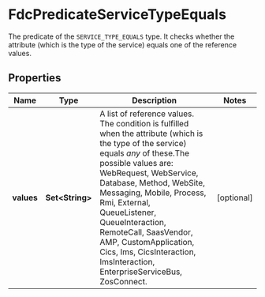 

# FdcPredicateServiceTypeEquals

The predicate of the `SERVICE_TYPE_EQUALS` type. It checks whether the attribute (which is the type of the service) equals one of the reference values.

## Properties

| Name | Type | Description | Notes |
|------------ | ------------- | ------------- | -------------|
|**values** | **Set&lt;String&gt;** | A list of reference values. The condition is fulfilled when the attribute (which is the type of the service) equals *any* of these.The possible values are: WebRequest, WebService, Database, Method, WebSite, Messaging, Mobile, Process, Rmi, External, QueueListener, QueueInteraction, RemoteCall, SaasVendor, AMP, CustomApplication, Cics, Ims, CicsInteraction, ImsInteraction, EnterpriseServiceBus, ZosConnect. |  [optional] |



